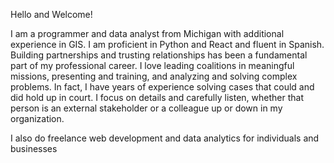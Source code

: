 Hello and Welcome!

I am a programmer and data analyst from Michigan with additional experience in GIS. I am proficient in Python and React and fluent in Spanish.  Building partnerships and trusting relationships has been a fundamental part of my professional career. I love leading coalitions in meaningful missions, presenting and training, and analyzing and solving complex problems. In fact, I have years of experience solving cases that could and did hold up in court.  I focus on details and carefully listen, whether that person is an external stakeholder or a colleague up or down in my organization.  

I also do freelance web development and data analytics for individuals and businesses
